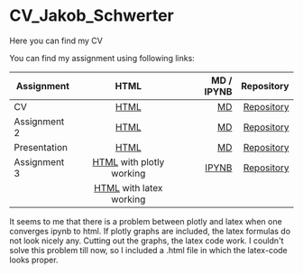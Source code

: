 # CV_Jakob_Schwerter
Here you can find my CV

You can find my assignment using following links:

| Assignment       | HTML           | MD / IPYNB  | Repository |
| ------------- |:-------------:| -----------:| --------------:|
| CV      | [HTML](http://jaschwer.github.io/CV_Jakob_Schwerter/) | [MD](https://github.com/jaschwer/assignment2/blob/gh-pages/assignment2_1.md) | [Repository](https://github.com/jaschwer/CV_Jakob_Schwerter) |
| Assignment 2     | [HTML](http://jaschwer.github.io/assignment2/)     | [MD](https://github.com/jaschwer/assignment2/blob/gh-pages/assignment2_1.md)  | [Repository](https://github.com/jaschwer/assignment2/tree/gh-pages">Repository-Assignment2)|
| Presentation     | [HTML](http://jaschwer.github.io/presentation/)     | [MD](https://github.com/jaschwer/presentation/blob/gh-pages/presentation.md)  | [Repository](https://github.com/jaschwer/presentation/tree/gh-pages)|
| Assignment 3 | [HTML](http://jaschwer.github.io/Third_Assignment/) with plotly working      |  [IPYNB](https://github.com/jaschwer/Third_Assignment/blob/master/Third_Assignment.ipynb)  | [Repository](https://github.com/jaschwer/Third_Assignment) |
|  | [HTML](http://jaschwer.github.io/Third_Assignment_Latex/) with latex working       |    |  |

It seems to me that there is a problem between plotly and latex when one converges ipynb to html. If plotly graphs are included, the latex formulas do not look nicely any. Cutting out the graphs, the latex code work. I couldn't solve this problem till now, so I included a .html file in which the latex-code looks proper.
